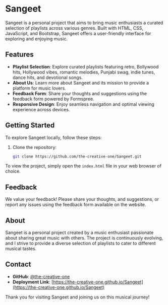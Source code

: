 # Sangeet

Sangeet is a personal project that aims to bring music enthusiasts a curated selection of playlists across various genres. Built with HTML, CSS, JavaScript, and Bootstrap, Sangeet offers a user-friendly interface for exploring and enjoying music.

## Features

- **Playlist Selection**: Explore curated playlists featuring retro, Bollywood hits, Hollywood vibes, romantic melodies, Punjabi swag, indie tunes, dance hits, and devotional songs.
- **About Us**: Learn more about Sangeet and its mission to provide a platform for music lovers.
- **Feedback Form**: Share your thoughts and suggestions using the feedback form powered by Formspree.
- **Responsive Design**: Enjoy seamless navigation and optimal viewing experience across devices.

## Getting Started

To explore Sangeet locally, follow these steps:

1. Clone the repository:
    ```bash
    git clone https://github.com/the-creative-one/Sangeet.git

To view the project, simply open the `index.html` file in your web browser of choice.

## Feedback

We value your feedback! Please share your thoughts, and suggestions, or report any issues using the feedback form available on the website.

## About 

Sangeet is a personal project created by a music enthusiast passionate about sharing great music with others. The project is continuously evolving, and I strive to provide a diverse selection of playlists to cater to different musical tastes.

## Contact

- **GitHub**: [@the-creative-one](https://github.com/the-creative-one)
- **Deployment Link**: [https://the-creative-one.github.io/Sangeet](https://the-creative-one.github.io/Sangeet)

Thank you for visiting Sangeet and joining us on this musical journey!
